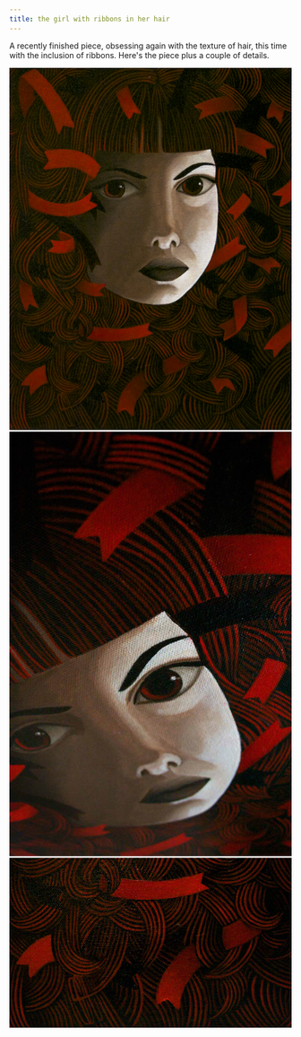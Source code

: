 ```yaml
---
title: the girl with ribbons in her hair
---
```


A recently finished piece, obsessing again with the texture of hair, this time with the inclusion of ribbons. Here's the piece plus a couple of details.

![](05/20120526-Tangled.png)
![](05/20120526-Tangled2.jpg)
![](05/20120526-Tangled3.png)
